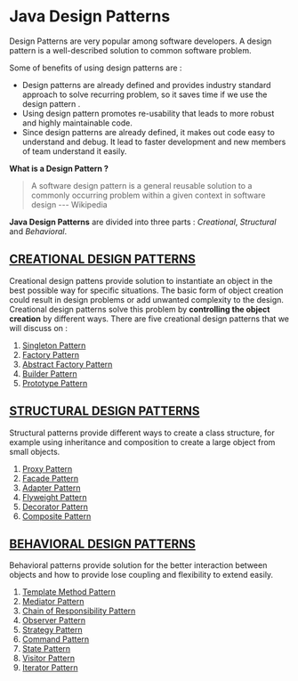 # Java Design Patterns

Design Patterns are very popular among software developers. A design pattern is a well-described solution to common software problem.

Some of benefits of using design patterns are :
  * Design patterns are already defined and provides industry standard approach to solve recurring problem,
    so it saves time if we  use  the design pattern .
  * Using design pattern promotes re-usability that leads to more robust and highly maintainable code.
  * Since design patterns are already defined, it makes out code easy to understand and debug. It lead to faster development and new members of team understand it easily.


__What is a Design Pattern ?__
   > A software design pattern is a general reusable solution to a commonly occurring problem within a given context in software design --- Wikipedia

__Java Design Patterns__ are divided into three parts : *Creational*, *Structural* and *Behavioral*.

## [CREATIONAL DESIGN PATTERNS](https://github.com/javadroider/AlgoDSInJava/tree/master/src/com/javadroider/designpatterns/creational)

  Creational design pattens provide solution to instantiate an object in the best possible way for specific situations.
  The basic form of object creation could result in design problems or add unwanted complexity to the design. Creational design patterns solve this problem by __controlling the object creation__ by different ways.
  There are five creational design patterns that we will discuss on :

1. [Singleton Pattern](https://github.com/javadroider/AlgoDSInJava/tree/master/src/com/javadroider/designpatterns/creational/singleton)
2. [Factory Pattern](https://github.com/javadroider/AlgoDSInJava/tree/master/src/com/javadroider/designpatterns/creational/factory)
3. [Abstract Factory Pattern](https://github.com/javadroider/AlgoDSInJava/tree/master/src/com/javadroider/designpatterns/creational/abstractfactory)
4. [Builder Pattern](https://github.com/javadroider/AlgoDSInJava/tree/master/src/com/javadroider/designpatterns/creational/builder)
5. [Prototype Pattern](https://github.com/javadroider/AlgoDSInJava/tree/master/src/com/javadroider/designpatterns/creational/prototype)

## [STRUCTURAL DESIGN PATTERNS](https://github.com/javadroider/AlgoDSInJava/tree/master/src/com/javadroider/designpatterns/structural)

  Structural patterns provide different ways to create a class structure, for example using inheritance and composition to create a large object from small objects.
1. [Proxy Pattern](https://github.com/javadroider/AlgoDSInJava/tree/master/src/com/javadroider/designpatterns/structural/proxy)
2. [Facade Pattern](https://github.com/javadroider/AlgoDSInJava/tree/master/src/com/javadroider/designpatterns/structural/facade)
3. [Adapter Pattern](https://github.com/javadroider/AlgoDSInJava/tree/master/src/com/javadroider/designpatterns/structural/adapter)
4. [Flyweight Pattern](https://github.com/javadroider/AlgoDSInJava/tree/master/src/com/javadroider/designpatterns/structural/flyweight)
5. [Decorator Pattern](https://github.com/javadroider/AlgoDSInJava/tree/master/src/com/javadroider/designpatterns/structural/decorator)
6. [Composite Pattern](https://github.com/javadroider/AlgoDSInJava/tree/master/src/com/javadroider/designpatterns/structural/composite)

## [BEHAVIORAL DESIGN PATTERNS](https://github.com/javadroider/AlgoDSInJava/tree/master/src/com/javadroider/designpatterns/behavioral)

Behavioral patterns provide solution for the better interaction between objects and how to provide lose coupling and flexibility to extend easily.
1. [Template Method Pattern](https://github.com/javadroider/AlgoDSInJava/tree/master/src/com/javadroider/designpatterns/behavioral/template)
2. [Mediator Pattern](https://github.com/javadroider/AlgoDSInJava/tree/master/src/com/javadroider/designpatterns/behavioral/mediator)
3. [Chain of Responsibility Pattern](https://github.com/javadroider/AlgoDSInJava/tree/master/src/com/javadroider/designpatterns/behavioral/cor)
4. [Observer Pattern](https://github.com/javadroider/AlgoDSInJava/tree/master/src/com/javadroider/designpatterns/behavioral/observer)
5. [Strategy Pattern](https://github.com/javadroider/AlgoDSInJava/tree/master/src/com/javadroider/designpatterns/behavioral/strategy)
6. [Command Pattern](https://github.com/javadroider/AlgoDSInJava/tree/master/src/com/javadroider/designpatterns/behavioral/command)
7. [State Pattern](https://github.com/javadroider/AlgoDSInJava/tree/master/src/com/javadroider/designpatterns/behavioral/state)
8. [Visitor Pattern](https://github.com/javadroider/AlgoDSInJava/tree/master/src/com/javadroider/designpatterns/behavioral/visitor)
9. [Iterator Pattern](https://www.oodesign.com/iterator-pattern.html)

